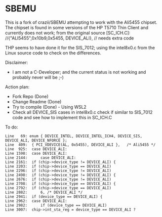 # SBEMU

This is a fork of crazii/SBEMU attempting to work with the Ali5455 chipset.
The chipset is found in some versions of the HP T5710 Thin Client and currently does not work; from the original source [SC_ICH.C]:
 //{"ALI5455",0x10b9,0x5455, DEVICE_ALI}, // needs extra code

 THP seems to have done it for the SIS_7012; using the intel8x0.c from the Linux source code to check on the differences.

Disclaimer:
- I am not a C-Developer; and the current status is not working and probably never will be ;-)

Action plan:
- Fork Repo (Done)
- Change Readme (Done)
- Try to compile (Done) - Using WSL2
- Check all DEVICE_SIS cases in intel8x0.c check if similar to SIS_7012 code and see how to implement this in SC_ICH.C

To do:
```
Line   69: enum { DEVICE_INTEL, DEVICE_INTEL_ICH4, DEVICE_SIS, DEVICE_ALI, DEVICE_NFORCE };
Line  409: 	{ PCI_VDEVICE(AL, 0x5455), DEVICE_ALI },   /* Ali5455 */
Line  925: 	case DEVICE_ALI:
Line 1598: 	case DEVICE_ALI:
Line 2144: 		case DEVICE_ALI:
Line 2161: 	if (chip->device_type != DEVICE_ALI) {
Line 2203: 	if (chip->device_type == DEVICE_ALI)
Line 2296: 	if (chip->device_type != DEVICE_ALI)
Line 2498: 	if (chip->device_type != DEVICE_ALI) {
Line 2676: 	if (chip->device_type != DEVICE_ALI)
Line 2708: 	if (chip->device_type == DEVICE_ALI) {
Line 2792: 	if (chip->device_type == DEVICE_ALI)
Line 2882: 		6, /* DEVICE_ALI */
Line 2941: 	if (device_type == DEVICE_ALI) {
Line 2962: 	case DEVICE_ALI:
Line 2982: 		if (device_type == DEVICE_ALI)
Line 3007: 	chip->int_sta_reg = device_type == DEVICE_ALI ?
```
